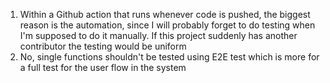 1. Within a Github action that runs whenever code is pushed, the biggest reason is the automation, since I will probably forget to do testing when I'm supposed to do it manually. If this project suddenly has another contributor the testing would be uniform
2. No, single functions shouldn't be tested using E2E test which is more for a full test for the user flow in the system





